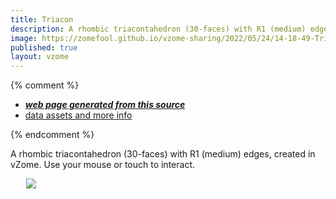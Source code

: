 ```yaml
---
title: Triacon
description: A rhombic triacontahedron (30-faces) with R1 (medium) edges, created in vZome.  Use your mouse or touch to interact.
image: https://zomefool.github.io/vzome-sharing/2022/05/24/14-18-49-Triacon/Triacon.png
published: true
layout: vzome
---
```


{% comment %}
 - [***web page generated from this source***](<https://zomefool.github.io/vzome-sharing/2022/05/24/Triacon-14-18-49.html>)
 - [data assets and more info](<https://github.com/zomefool/vzome-sharing/tree/main/2022/05/24/14-18-49-Triacon/>)
 
{% endcomment %}

A rhombic triacontahedron (30-faces) with R1 (medium) edges, created in vZome.  Use your mouse or touch to interact.

<vzome-viewer style="width: 87%; height: 60vh; margin: 5%"
       src="https://zomefool.github.io/vzome-sharing/2022/05/24/14-18-49-Triacon/Triacon.vZome" >
  <img src="https://zomefool.github.io/vzome-sharing/2022/05/24/14-18-49-Triacon/Triacon.png" />
</vzome-viewer>
